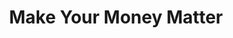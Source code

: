 ---
layout: post
title: Make Your Money Matter
thumb-jpg: /images/work-pscu.jpg
thumb-cover: /images/work-nike.jpg
thumb-mp4: /images/work-pscu.mp4
year: 2013
color: rgb(171, 169, 118)
agency: Firstborn
role: Lead Front End Developer
href: http://makeyourmoneymatter.org
---